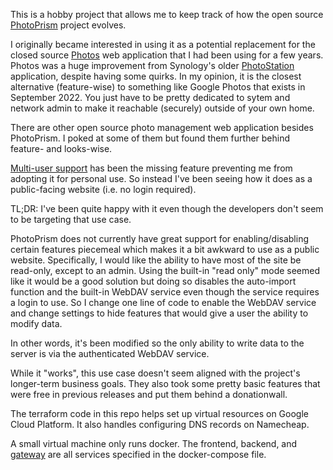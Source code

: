 This is a hobby project that allows me to keep track of how the open source [PhotoPrism](https://github.com/photoprism/photoprism) project evolves.

I originally became interested in using it as a potential replacement for the closed source [Photos](https://www.synology.com/en-us/dsm/feature/photos) web application that I had been using for a few years. Photos was a huge improvement from Synology's older [PhotoStation](https://www.synology.com/en-us/dsm/feature/photo_station) application, despite having some quirks. In my opinion, it is the closest alternative (feature-wise) to something like Google Photos that exists in September 2022. You just have to be pretty dedicated to sytem and network admin to make it reachable (securely) outside of your own home.

There are other open source photo management web application besides PhotoPrism. I poked at some of them but found them further behind feature- and looks-wise.

[Multi-user support](https://github.com/photoprism/photoprism/issues/98) has been the missing feature preventing me from adopting it for personal use. So instead I've been seeing how it does as a public-facing website (i.e. no login required).

TL;DR: I've been quite happy with it even though the developers don't seem to be targeting that use case.

PhotoPrism does not currently have great support for enabling/disabling certain features piecemeal which makes it a bit awkward to use as a public website. Specifically, I would like the ability to have most of the site be read-only, except to an admin. Using the built-in "read only" mode seemed like it would be a good solution but doing so disables the auto-import function and the built-in WebDAV service even though the service requires a login to use. So I change one line of code to enable the WebDAV service and change settings to hide features that would give a user the ability to modify data.

In other words, it's been modified so the only ability to write data to the server is via the authenticated WebDAV service.

While it "works", this use case doesn't seem aligned with the project's longer-term business goals. They also took some pretty basic features that were free in previous releases and put them behind a donationwall.

The terraform code in this repo helps set up virtual resources on Google Cloud Platform. It also handles configuring DNS records on Namecheap.

A small virtual machine only runs docker. The frontend, backend, and [gateway](https://github.com/linuxserver/docker-swag) are all services specified in the docker-compose file.

